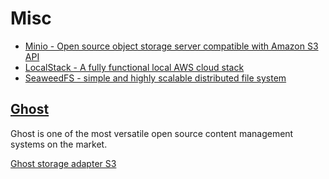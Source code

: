 # Misc

* [Minio - Open source object storage server compatible with Amazon S3 API](https://github.com/minio/minio)
* [LocalStack - A fully functional local AWS cloud stack](https://github.com/localstack/localstack/)
* [SeaweedFS - simple and highly scalable distributed file system](https://github.com/chrislusf/seaweedfs)

## [Ghost](https://github.com/helm/charts/tree/master/stable/ghost)

Ghost is one of the most versatile open source content management systems on the market.

[Ghost storage adapter S3](https://github.com/luizamboni/ghost-s3-storage-adapter)
